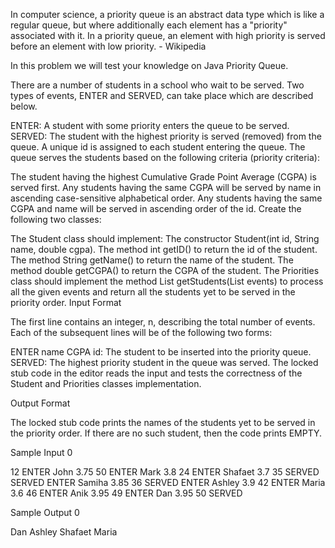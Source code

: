 In computer science, a priority queue is an abstract data type which is like a regular queue, but where additionally each element has a "priority" associated with it. In a priority queue, an element with high priority is served before an element with low priority. - Wikipedia

In this problem we will test your knowledge on Java Priority Queue.

There are a number of students in a school who wait to be served. Two types of events, ENTER and SERVED, can take place which are described below.

ENTER: A student with some priority enters the queue to be served.
SERVED: The student with the highest priority is served (removed) from the queue.
A unique id is assigned to each student entering the queue. The queue serves the students based on the following criteria (priority criteria):

The student having the highest Cumulative Grade Point Average (CGPA) is served first.
Any students having the same CGPA will be served by name in ascending case-sensitive alphabetical order.
Any students having the same CGPA and name will be served in ascending order of the id.
Create the following two classes:

The Student class should implement:
The constructor Student(int id, String name, double cgpa).
The method int getID() to return the id of the student.
The method String getName() to return the name of the student.
The method double getCGPA() to return the CGPA of the student.
The Priorities class should implement the method List<Student> getStudents(List<String> events) to process all the given events and return all the students yet to be served in the priority order.
Input Format

The first line contains an integer, n, describing the total number of events. Each of the  subsequent lines will be of the following two forms:

ENTER name CGPA id: The student to be inserted into the priority queue.
SERVED: The highest priority student in the queue was served.
The locked stub code in the editor reads the input and tests the correctness of the Student and Priorities classes implementation.
  

Output Format

The locked stub code prints the names of the students yet to be served in the priority order. If there are no such student, then the code prints EMPTY.

Sample Input 0

12
ENTER John 3.75 50
ENTER Mark 3.8 24
ENTER Shafaet 3.7 35
SERVED
SERVED
ENTER Samiha 3.85 36
SERVED
ENTER Ashley 3.9 42
ENTER Maria 3.6 46
ENTER Anik 3.95 49
ENTER Dan 3.95 50
SERVED
  
Sample Output 0

Dan
Ashley
Shafaet
Maria
